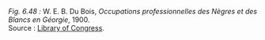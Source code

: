 *Fig. 6.48 :* W. E. B. Du Bois, *Occupations professionnelles des Nègres et des Blancs en Géorgie*, 1900.  
Source : [Library of Congress](https://www.loc.gov/item/2005676812/).